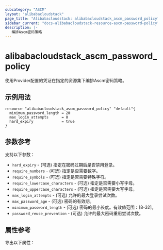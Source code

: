 ```yaml
---
subcategory: "ASCM"
layout: "alibabacloudstack"
page_title: "Alibabacloudstack: alibabacloudstack_ascm_password_policy"
sidebar_current: "docs-alibabacloudstack-resource-ascm-password-policy"
description: |-
   编排Ascm密码策略
---
```

# alibabacloudstack_ascm_password_policy

使用Provider配置的凭证在指定的资源集下编排Ascm密码策略。

## 示例用法

```
resource "alibabacloudstack_ascm_password_policy" "default"{
  minimum_password_length = 20
  max_login_attempts      = 8
  hard_expiry             = true
}
```

## 参数参考

支持以下参数：

* `hard_expiry` - (可选) 指定在密码过期后是否禁用登录。
* `require_numbers` - (可选) 指定是否需要数字。
* `require_symbols` - (可选) 指定是否需要特殊字符。
* `require_lowercase_characters` - (可选) 指定是否需要小写字母。
* `require_uppercase_characters` - (可选) 指定是否需要大写字母。
* `max_login_attempts` - (可选) 允许的最大登录尝试次数。
* `max_password_age` - (可选) 密码的有效期。
* `minimum_password_length` - (可选) 密码的最小长度。有效值范围：[8-32]。
* `password_reuse_prevention` - (可选) 允许的最大密码重用尝试次数。

## 属性参考

导出以下属性：